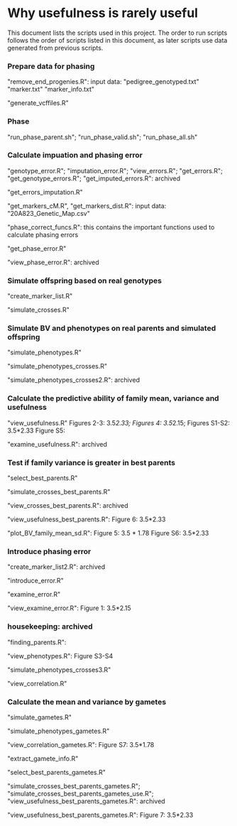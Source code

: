 
# Why usefulness is rarely useful


This document lists the scripts used in this project. The order to run scripts follows the order of scripts listed in this document, as later scripts use data generated from previous scripts. 

### Prepare data for phasing
"remove_end_progenies.R": 
    input data: 
        "pedigree_genotyped.txt"
        "marker.txt"
        "marker_info.txt"

"generate_vcffiles.R"

### Phase
"run_phase_parent.sh"; "run_phase_valid.sh"; "run_phase_all.sh"

### Calculate impuation and phasing error
"genotype_error.R"; "imputation_error.R"; "view_errors.R"; "get_errors.R"; "get_genotype_errors.R"; "get_imputed_errors.R": 
    archived

"get_errors_imputation.R" 

"get_markers_cM.R", "get_markers_dist.R":
    input data:
        "20A823_Genetic_Map.csv"

"phase_correct_funcs.R": 
    this contains the important functions used to calculate phasing errors

"get_phase_error.R" 

"view_phase_error.R": 
    archived

### Simulate offspring based on real genotypes
"create_marker_list.R"

"simulate_crosses.R"

### Simulate BV and phenotypes on real parents and simulated offspring
"simulate_phenotypes.R"

"simulate_phenotypes_crosses.R"

"simulate_phenotypes_crosses2.R": 
    archived

### Calculate the predictive ability of family mean, variance and usefulness
"view_usefulness.R"
    Figures 2-3: 3.5*2.33; 
    Figures 4: 3.5*2.15;
    Figures S1-S2: 3.5*2.33
    Figure S5: 

"examine_usefulness.R": 
    archived

### Test if family variance is greater in best parents
"select_best_parents.R"

"simulate_crosses_best_parents.R"

"view_crosses_best_parents.R": 
    archived

"view_usefulness_best_parents.R": 
    Figure 6: 3.5*2.33

"plot_BV_family_mean_sd.R": 
    Figure 5: 3.5 \* 1.78 
    Figure S6: 3.5*2.33

### Introduce phasing error
"create_marker_list2.R": 
    archived

"introduce_error.R"

"examine_error.R"

"view_examine_error.R":
    Figure 1: 3.5*2.15

### housekeeping: archived
"finding_parents.R":

"view_phenotypes.R": 
    Figure S3-S4

"simulate_phenotypes_crosses3.R"

"view_correlation.R"

### Calculate the mean and variance by gametes
"simulate_gametes.R"

"simulate_phenotypes_gametes.R"

"view_correlation_gametes.R":
    Figure S7: 3.5*1.78

"extract_gamete_info.R"

"select_best_parents_gametes.R"

"simulate_crosses_best_parents_gametes.R"; "simulate_crosses_best_parents_gametes_use.R"; "view_usefulness_best_parents_gametes.R": 
    archived

"view_usefulness_best_parents_gametes.R":
    Figure 7: 3.5*2.33